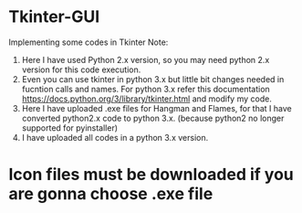 # Tkinter-GUI
Implementing some codes in Tkinter
Note: 
1) Here I have used Python 2.x version, so you may need python 2.x version for this code execution.
2) Even you can use tkinter in python 3.x but little bit changes needed in fucntion calls and names.
For python 3.x refer this documentation https://docs.python.org/3/library/tkinter.html and modify my code.
3) Here I have uploaded .exe files for Hangman and Flames, for that I have converted python2.x code to python 3.x.
   (because python2 no longer supported for pyinstaller)
4) I have uploaded all codes in a python 3.x version.

# Icon files must be downloaded if you are gonna choose .exe file
                 
